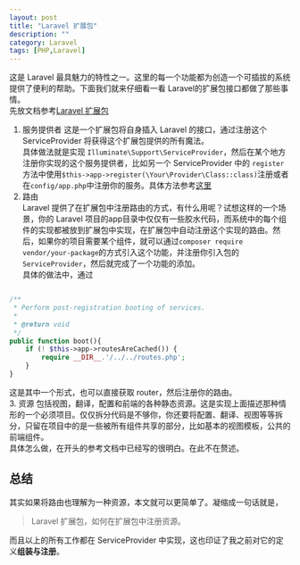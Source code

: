 ```yaml
---
layout: post
title: "Laravel 扩展包"
description: ""
category: Laravel
tags: [PHP,Laravel]
---
```

这是 Laravel 最具魅力的特性之一。这里的每一个功能都为创造一个可插拔的系统提供了便利的帮助。下面我们就来仔细看一看 Laravel的扩展包接口都做了那些事情。  
先放文档参考[Laravel 扩展包](http://laravelacademy.org/post/216.html)  
1. 服务提供者
这是一个扩展包将自身插入 Laravel 的接口，通过注册这个 ServiceProvider 将获得这个扩展包提供的所有魔法。  
具体做法就是实现 ```Illuminate\Support\ServiceProvider```，然后在某个地方注册你实现的这个服务提供者，比如另一个 ServiceProvider 中的 ```register```方法中使用```$this->app->register(\Your\Provider\Class::class)```注册或者在```config/app.php```中注册你的服务。具体方法参考[这里](http://laravelacademy.org/post/93.html)  
2. 路由  
Laravel 提供了在扩展包中注册路由的方式，有什么用呢？试想这样的一个场景，你的 Laravel 项目的app目录中仅仅有一些胶水代码，而系统中的每个组件的实现都被放到扩展包中实现，在扩展包中自动注册这个实现的路由。然后，如果你的项目需要某个组件，就可以通过```composer require vendor/your-package```的方式引入这个功能，并注册你引入包的`ServiceProvider`，然后就完成了一个功能的添加。  
具体的做法中，通过

```php

/**
 * Perform post-registration booting of services.
 *
 * @return void
 */
public function boot(){
    if (! $this->app->routesAreCached()) {
        require __DIR__.'/../../routes.php';
    }
}

```
这是其中一个形式，也可以直接获取 router，然后注册你的路由。  
3. 资源
包括视图，翻译，配置和前端的各种静态资源。这是实现上面描述那种情形的一个必须项目。仅仅拆分代码是不够你，你还要将配置、翻译、视图等等拆分，只留在项目中的是一些被所有组件共享的部分，比如基本的视图模板，公共的前端组件。  
具体怎么做，在开头的参考文档中已经写的很明白。在此不在赘述。

## 总结
其实如果将路由也理解为一种资源，本文就可以更简单了。凝缩成一句话就是，
  >Laravel 扩展包，如何在扩展包中注册资源。

而且以上的所有工作都在 ServiceProvider 中实现，这也印证了我之前对它的定义**组装与注册**。
